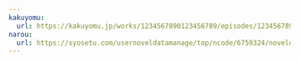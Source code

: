 ```yaml
---
kakuyomu:
  url: https://kakuyomu.jp/works/1234567890123456789/episodes/1234567890123456789
narou:
  url: https://syosetu.com/usernoveldatamanage/top/ncode/6759324/noveldataid/99999999/
---
```

